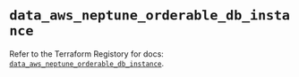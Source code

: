 # `data_aws_neptune_orderable_db_instance`

Refer to the Terraform Registory for docs: [`data_aws_neptune_orderable_db_instance`](https://registry.terraform.io/providers/hashicorp/aws/5.15.0/docs/data-sources/neptune_orderable_db_instance).

